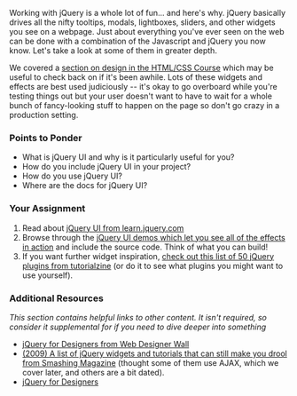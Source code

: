 Working with jQuery is a whole lot of fun... and here's why.  jQuery basically drives all the nifty tooltips, modals, lightboxes, sliders, and other widgets you see on a webpage.  Just about everything you've ever seen on the web can be done with a combination of the Javascript and jQuery you now know.  Let's take a look at some of them in greater depth.

We covered a [section on design in the HTML/CSS Course](/html5-and-css3) which may be useful to check back on if it's been awhile.  Lots of these widgets and effects are best used judiciously -- it's okay to go overboard while you're testing things out but your user doesn't want to have to wait for a whole bunch of fancy-looking stuff to happen on the page so don't go crazy in a production setting.

### Points to Ponder

* What is jQuery UI and why is it particularly useful for you?
* How do you include jQuery UI in your project?
* How do you use jQuery UI?
* Where are the docs for jQuery UI?

### Your Assignment

1. Read about [jQuery UI from learn.jquery.com](http://learn.jquery.com/jquery-ui/)
2. Browse through the [jQuery UI demos which let you see all of the effects in action](http://jqueryui.com/demos/) and include the source code.  Think of what you can build!
3. If you want further widget inspiration, [check out this list of 50 jQuery plugins from tutorialzine](http://tutorialzine.com/2013/04/50-amazing-jquery-plugins/) (or do it to see what plugins you might want to use yourself).

### Additional Resources

*This section contains helpful links to other content. It isn't required, so consider it supplemental for if you need to dive deeper into something*

* [jQuery for Designers from Web Designer Wall](http://www.webdesignerwall.com/demo/jquery/)
* [(2009) A list of jQuery widgets and tutorials that can still make you drool from Smashing Magazine](http://coding.smashingmagazine.com/2009/01/15/45-new-jquery-techniques-for-a-good-user-experience/) (thought some of them use AJAX, which we cover later, and others are a bit dated).
* [jQuery for Designers](http://jqueryfordesigners.com/)
